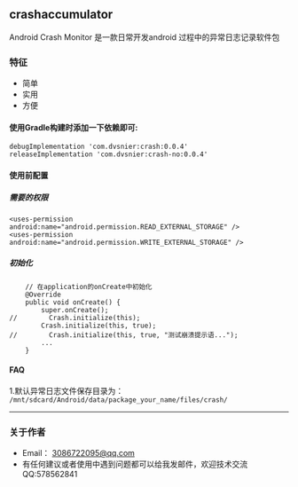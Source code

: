 ## crashaccumulator
Android Crash Monitor 是一款日常开发android 过程中的异常日志记录软件包
 
### 特征
   - 简单
   - 实用
   - 方便
   
#### 使用Gradle构建时添加一下依赖即可:
```
debugImplementation 'com.dvsnier:crash:0.0.4'
releaseImplementation 'com.dvsnier:crash-no:0.0.4'
```

#### 使用前配置
##### 需要的权限
```
<uses-permission android:name="android.permission.READ_EXTERNAL_STORAGE" />
<uses-permission android:name="android.permission.WRITE_EXTERNAL_STORAGE" />
```

##### 初始化
```
    // 在application的onCreate中初始化
    @Override
    public void onCreate() {
        super.onCreate();
//        Crash.initialize(this);
        Crash.initialize(this, true);
//        Crash.initialize(this, true, "测试崩溃提示语...");
        ...
    }

```
#### FAQ
1.默认异常日志文件保存目录为： `/mnt/sdcard/Android/data/package_your_name/files/crash/`

----
### 关于作者
* Email： <3086722095@qq.com>
* 有任何建议或者使用中遇到问题都可以给我发邮件，欢迎技术交流QQ:578562841
